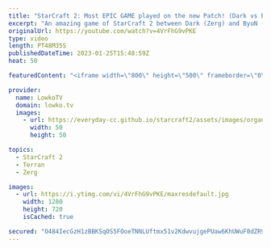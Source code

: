 ```yaml
---
title: "StarCraft 2: Most EPIC GAME played on the new Patch! (Dark vs ByuN)"
excerpt: "An amazing game of StarCraft 2 between Dark (Zerg) and ByuN (Terran). In this match of SC2 we watch two pro gamers perform at the absolute peak of their abilities... with of course a few mistakes here and there.   Support my work: https://patreon.com/lowkotv Lowko Merch: https://lowko.shop  My YouTube"
originalUrl: https://youtube.com/watch?v=4VrFhG9vPKE
type: video
length: PT48M35S
publishedDateTime: 2023-01-25T15:48:59Z
heat: 50

featuredContent: "<iframe width=\"800\" height=\"500\" frameborder=\"0\" src=\"https://www.youtube.com/embed/4VrFhG9vPKE\" allow=\"accelerometer; autoplay; encrypted-media; gyroscope; picture-in-picture\" allowfullscreen></iframe>"

provider:
  name: LowkoTV
  domain: lowko.tv
  images:
    - url: https://everyday-cc.github.io/starcraft2/assets/images/organizations/lowko.tv-50x50.jpg
      width: 50
      height: 50

topics:
  - StarCraft 2
  - Terran
  - Zerg

images:
  - url: https://i.ytimg.com/vi/4VrFhG9vPKE/maxresdefault.jpg
    width: 1280
    height: 720
    isCached: true

secured: "O484IecGzH1zBBKSqOS5FOoeTNNLUftmx51v2KdwvujgePUaw6KhUWuF0dZR9Y6lMCPjkJVWKC7eKGijegaLwo8WkR2w320C0o+rvXYupg3gpuK0zpe8ST1YjeOmkIXyPmP+nZvgo7p10ydnSOidnP3MU0vKEvkA0+9qc8gOtdy/sF47SPBPjMLIJXuIJzI8Vn/uKqUAggxSxJ6R2mdajOcKA4kkm0OQaQxwA5I0ikwnyAEQkJ0KShobnQAoRErlaT6DRIQzwnfhGp2E4OEspqoEwKtj9xyQ6Ts1TlxAX9bKeX2efwbH01mmmf+YvdMzQNbDFcDRC8diRbAPk+NFx9HPFGFAectFKFWcdm+BT1REvROyj1yS9JIUV08zE6LmuBy4b46zv4c1kCBNnI2VpOJ+2/nxg+9o1YHCQV2UoIGaz4BBe/iW9pvTzYwkogga;MkqNdZJ6CahLpUiNNQcQdg=="
---
```


